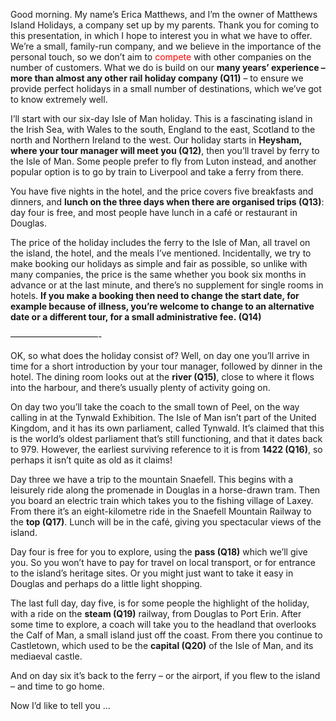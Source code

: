 Good morning. My name’s Erica Matthews, and I’m the owner of Matthews Island Holidays, a company set up by my parents. Thank you for coming to this presentation, in which I hope to interest you in what we have to offer. We’re a small, family-run company, and we believe in the importance of the personal touch, so we don’t aim to <font color="#ff0000">compete</font> with other companies on the number of customers. What we do is build on our **many years’ experience – more than almost any other rail holiday company (Q11)** – to ensure we provide perfect holidays in a small number of destinations, which we’ve got to know extremely well.

I’ll start with our six-day Isle of Man holiday. This is a fascinating island in the Irish Sea, with Wales to the south, England to the east, Scotland to the north and Northern Ireland to the west. Our holiday starts in **Heysham, where your tour manager will meet you (Q12)**, then you’ll travel by ferry to the Isle of Man. Some people prefer to fly from Luton instead, and another popular option is to go by train to Liverpool and take a ferry from there.

You have five nights in the hotel, and the price covers five breakfasts and dinners, and **lunch on the three days when there are organised trips (Q13)**: day four is free, and most people have lunch in a café or restaurant in Douglas.

The price of the holiday includes the ferry to the Isle of Man, all travel on the island, the hotel, and the meals I’ve mentioned. Incidentally, we try to make booking our holidays as simple and fair as possible, so unlike with many companies, the price is the same whether you book six months in advance or at the last minute, and there’s no supplement for single rooms in hotels. **If you make a booking then need to change the start date, for example because of illness, you’re welcome to change to an alternative date or a different tour, for a small administrative fee. (Q14)**

——————————-

OK, so what does the holiday consist of? Well, on day one you’ll arrive in time for a short introduction by your tour manager, followed by dinner in the hotel. The dining room looks out at the **river (Q15)**, close to where it flows into the harbour, and there’s usually plenty of activity going on.

On day two you’ll take the coach to the small town of Peel, on the way calling in at the Tynwald Exhibition. The Isle of Man isn’t part of the United Kingdom, and it has its own parliament, called Tynwald. It’s claimed that this is the world’s oldest parliament that’s still functioning, and that it dates back to 979. However, the earliest surviving reference to it is from **1422 (Q16)**, so perhaps it isn’t quite as old as it claims!

Day three we have a trip to the mountain Snaefell. This begins with a leisurely ride along the promenade in Douglas in a horse-drawn tram. Then you board an electric train which takes you to the fishing village of Laxey. From there it’s an eight-kilometre ride in the Snaefell Mountain Railway to the **top (Q17)**. Lunch will be in the café, giving you spectacular views of the island.

Day four is free for you to explore, using the **pass (Q18)** which we’ll give you. So you won’t have to pay for travel on local transport, or for entrance to the island’s heritage sites. Or you might just want to take it easy in Douglas and perhaps do a little light shopping.

The last full day, day five, is for some people the highlight of the holiday, with a ride on the **steam (Q19)** railway, from Douglas to Port Erin. After some time to explore, a coach will take you to the headland that overlooks the Calf of Man, a small island just off the coast. From there you continue to Castletown, which used to be the **capital (Q20)** of the Isle of Man, and its mediaeval castle.

And on day six it’s back to the ferry – or the airport, if you flew to the island – and time to go home.

Now I’d like to tell you …